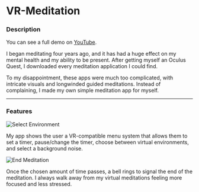 # VR-Meditation

### Description

You can see a full demo on [YouTube](https://youtu.be/wIvLSiQN_yY).

I began meditating four years ago, and it has had a huge effect on my mental health and my ability to be present. After getting myself an Oculus Quest, I downloaded every meditation application I could find.

To my disappointment, these apps were much too complicated, with intricate visuals and longwinded guided meditations. Instead of complaining, I made my own simple meditation app for myself.

***

### Features

![Select Environment](https://j.gifs.com/DqJ5kK.gif)

My app shows the user a VR-compatible menu system that allows them to set a timer, pause/change the timer, choose between virtual environments, and select a background noise.

![End Meditation](https://j.gifs.com/Rl5x6E.gif)

Once the chosen amount of time passes, a bell rings to signal the end of the meditation. I always walk away from my virtual meditations feeling more focused and less stressed.
